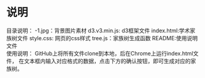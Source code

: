 # 说明
目录说明：
    -1.jpg：背景图片素材
    d3.v3.min.js: d3框架文件
    index.html:学术家族树文件
    style.css: 网页的css样式
    tree.js：家族树生成函数
    README:使用说明文件  
使用说明：
GitHub上将所有文件clone到本地，后在Chrome上运行index.html文件，
在文本框内输入对应格式的数据，点击下方的确认按钮，即可生成对应的家族树。
